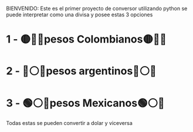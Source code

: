 BIENVENIDO:
Este es el primer proyecto de conversor utilizando python
se puede interpretar como una divisa y posee estas 3 opciones
# 1 - 🟡🔵🔴pesos Colombianos🟡🔵🔴
# 2 - 🔵⚪️🔵pesos argentinos🔵⚪️🔵
# 3 - 🟢⚪️🔴pesos Mexicanos🟢⚪️🔴
Todas estas se pueden convertir a dolar y viceversa

